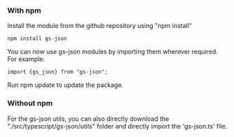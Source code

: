 ### With npm

Install the module from the github repository using "npm install"

```
npm install gs-json
```

You can now use gs-json modules by importing them wherever required. For example:  
```
import {gs_json} from "gs-json";
```

Run npm update to update the package. 


### Without npm
For the gs-json utils, you can also directly download the "./src/typescript/gs-json/utils" folder and directly import the 'gs-json.ts' file. 
